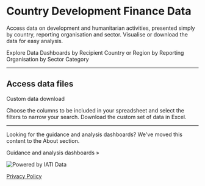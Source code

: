 # Country Development Finance Data

<p class="lead">Access data on development and humanitarian activities, presented simply by country, reporting organisation and sector. Visualise or download the data for easy analysis.</p>


<b-card img-src="/data-dashboards-background-countries.png" img-alt="Image" overlay body-class="d-flex align-items-center">
  <b-btn block variant="primary" to="/data/">Explore Data Dashboards <font-awesome-icon :icon="['fa', 'chart-simple']" /></b-btn>
</b-card>
<b-row class="mt-2">
    <b-col lg="4">
        <b-btn block
            variant="outline-primary"
            class="mb-2"
            to="/data/recipient-country-or-region/">by Recipient Country or Region</b-btn>
    </b-col>
    <b-col lg="4">
        <b-btn block
            variant="outline-primary"
            class="mb-2"
            to="/data/reporting-organisation/">by Reporting Organisation</b-btn>
    </b-col>
    <b-col lg="4">
        <b-btn block
            variant="outline-primary"
            class="mb-2"
            to="/data/sector-category/">by Sector Category</b-btn>
    </b-col>
</b-row>

<hr />

<b-card-group>

<b-card class="text-md-center">

## Access data files

<download-file></download-file>

</b-card>
    <b-card>
        <p><b-btn block variant="primary" to="/data/custom/">Custom data download <font-awesome-icon :icon="['fa', 'wand-magic-sparkles']" /></b-btn></p>
        <p>Choose the columns to be included in your spreadsheet and select the filters to narrow your search. Download the custom set of data in Excel.</p>
    </b-card>
</b-card-group>
<hr />
<b-alert show variant="secondary" class="text-center">
	<p>Looking for the guidance and analysis dashboards? We've moved this content to the About section.</p>
	<b-btn variant="secondary" to="/guidance-analysis/">Guidance and analysis dashboards &raquo;</b-btn>
</b-alert>



<p class="center-logo">
	<img src="/powered-by-iati.png" alt="Powered by IATI Data" />
</p>

[Privacy Policy](https://iatistandard.org/en/privacy-policy/)